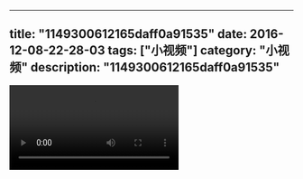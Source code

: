 
---
title: "1149300612165daff0a91535"
date: 2016-12-08-22-28-03
tags: ["小视频"]
category: "小视频"
description: "1149300612165daff0a91535"
---
<video src="http://ohtsqip0g.bkt.clouddn.com/1149300612165daff0a91535.mp4" controls="controls"></video>
